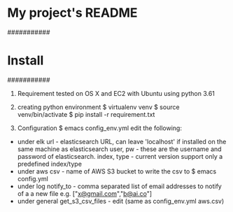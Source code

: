# My project's README

###########
# Install #
###########
1. Requirement
tested on OS X and EC2 with Ubuntu using python 3.61

2. creating python environment
$ virtualenv venv
$ source venv/bin/activate
$ pip install -r requirement.txt

3. Configuration
$ emacs config_env.yml
  edit the following:
  * under elk
        url - elasticsearch URL, can leave 'localhost' if installed on the same machine as elasticsearch
	user, pw - these are the username and password of elasticsearch. 
	index, type - current version support only a predefined index/type
  * under aws
        csv - name of AWS S3 bucket to write the csv to
$ emacs config.yml
  * under log
    notify_to - comma separated list of email addresses to notify of a a new file
                e.g. ["x@gmail.com","b@ai.co"]
  * under general
    get_s3_csv_files - edit <bucket> (same as config_env.yml aws.csv)
